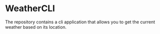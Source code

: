# WeatherCLI
The repository contains a cli application that allows you to get the current weather based on its location.
